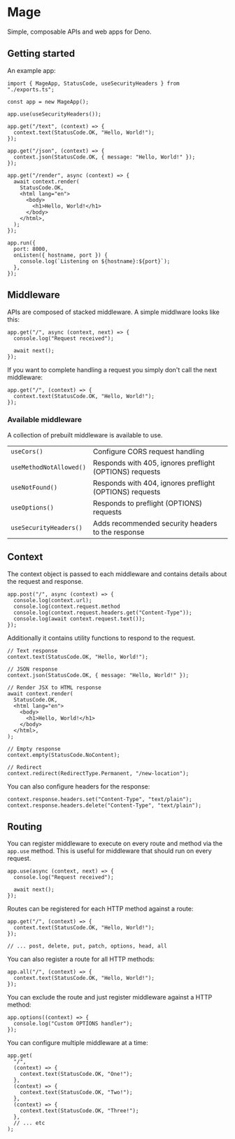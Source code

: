 # Mage

Simple, composable APIs and web apps for Deno.

## Getting started

An example app:

```tsx
import { MageApp, StatusCode, useSecurityHeaders } from "./exports.ts";

const app = new MageApp();

app.use(useSecurityHeaders());

app.get("/text", (context) => {
  context.text(StatusCode.OK, "Hello, World!");
});

app.get("/json", (context) => {
  context.json(StatusCode.OK, { message: "Hello, World!" });
});

app.get("/render", async (context) => {
  await context.render(
    StatusCode.OK,
    <html lang="en">
      <body>
        <h1>Hello, World!</h1>
      </body>
    </html>,
  );
});

app.run({
  port: 8000,
  onListen({ hostname, port }) {
    console.log(`Listening on ${hostname}:${port}`);
  },
});
```

## Middleware

APIs are composed of stacked middleware. A simple middlware looks like this:

```tsx
app.get("/", async (context, next) => {
  console.log("Request received");

  await next();
});
```

If you want to complete handling a request you simply don't call the next
middleware:

```tsx
app.get("/", (context) => {
  context.text(StatusCode.OK, "Hello, World!");
});
```

### Available middleware

A collection of prebuilt middleware is available to use.

|                         |                                                         |
| ----------------------- | ------------------------------------------------------- |
| `useCors()`             | Configure CORS request handling                         |
| `useMethodNotAllowed()` | Responds with 405, ignores preflight (OPTIONS) requests |
| `useNotFound()`         | Responds with 404, ignores preflight (OPTIONS) requests |
| `useOptions()`          | Responds to preflight (OPTIONS) requests                |
| `useSecurityHeaders()`  | Adds recommended security headers to the response       |

## Context

The context object is passed to each middleware and contains details about the
request and response.

```tsx
app.post("/", async (context) => {
  console.log(context.url);
  console.log(context.request.method
  console.log(context.request.headers.get("Content-Type"));
  console.log(await context.request.text());
});
```

Additionally it contains utility functions to respond to the request.

```tsx
// Text response
context.text(StatusCode.OK, "Hello, World!");

// JSON response
context.json(StatusCode.OK, { message: "Hello, World!" });

// Render JSX to HTML response
await context.render(
  StatusCode.OK,
  <html lang="en">
    <body>
      <h1>Hello, World!</h1>
    </body>
  </html>,
);

// Empty response
context.empty(StatusCode.NoContent);

// Redirect
context.redirect(RedirectType.Permanent, "/new-location");
```

You can also configure headers for the response:

```tsx
context.response.headers.set("Content-Type", "text/plain");
context.response.headers.delete("Content-Type", "text/plain");
```

## Routing

You can register middleware to execute on every route and method via the
`app.use` method. This is useful for middleware that should run on every
request.

```tsx
app.use(async (context, next) => {
  console.log("Request received");

  await next();
});
```

Routes can be registered for each HTTP method against a route:

```tsx
app.get("/", (context) => {
  context.text(StatusCode.OK, "Hello, World!");
});

// ... post, delete, put, patch, options, head, all
```

You can also register a route for all HTTP methods:

```tsx
app.all("/", (context) => {
  context.text(StatusCode.OK, "Hello, World!");
});
```

You can exclude the route and just register middleware against a HTTP method:

```tsx
app.options((context) => {
  console.log("Custom OPTIONS handler");
});
```

You can configure multiple middleware at a time:

```tsx
app.get(
  "/",
  (context) => {
    context.text(StatusCode.OK, "One!");
  },
  (context) => {
    context.text(StatusCode.OK, "Two!");
  },
  (context) => {
    context.text(StatusCode.OK, "Three!");
  },
  // ... etc
);
```
